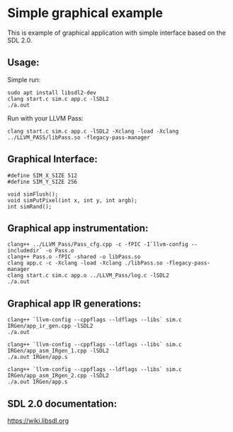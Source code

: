 # Simple graphical example
This is example of graphical application with simple interface based on the SDL 2.0.

## Usage:
Simple run:
```
sudo apt install libsdl2-dev
clang start.c sim.c app.c -lSDL2
./a.out
```
Run with your LLVM Pass:
```
clang start.c sim.c app.c -lSDL2 -Xclang -load -Xclang ../LLVM_PASS/libPass.so -flegacy-pass-manager
```

## Graphical Interface:
```
#define SIM_X_SIZE 512
#define SIM_Y_SIZE 256

void simFlush();
void simPutPixel(int x, int y, int argb);
int simRand();
```

## Graphical app instrumentation:
```
clang++ ../LLVM_Pass/Pass_cfg.cpp -c -fPIC -I`llvm-config --includedir` -o Pass.o
clang++ Pass.o -fPIC -shared -o libPass.so
clang app.c -c -Xclang -load -Xclang ./libPass.so -flegacy-pass-manager
clang start.c sim.c app.o ../LLVM_Pass/log.c -lSDL2
./a.out

```
## Graphical app IR generations:
```
clang++ `llvm-config --cppflags --ldflags --libs` sim.c IRGen/app_ir_gen.cpp -lSDL2
./a.out

clang++ `llvm-config --cppflags --ldflags --libs` sim.c IRGen/app_asm_IRgen_1.cpp -lSDL2
./a.out IRGen/app.s

clang++ `llvm-config --cppflags --ldflags --libs` sim.c IRGen/app_asm_IRgen_2.cpp -lSDL2
./a.out IRGen/app.s
```

## SDL 2.0 documentation:
https://wiki.libsdl.org